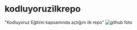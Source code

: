 # kodluyoruzilkrepo
"Kodluyoruz Eğitimi kapsamında açtığım ilk repo"
![github foto](https://www.google.com/url?sa=i&url=https%3A%2F%2Fhelpx.adobe.com%2Fphotoshop%2Fusing%2Fconvert-color-image-black-white.html&psig=AOvVaw1j2ykIyfzoJD9wRS_CR3uF&ust=1630566492385000&source=images&cd=vfe&ved=0CAsQjRxqFwoTCIiGndab3fICFQAAAAAdAAAAABAI)